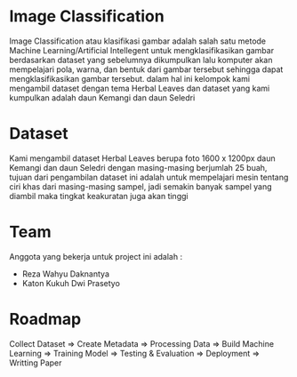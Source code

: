 # Image Classification

Image Classification atau klasifikasi gambar adalah salah satu metode Machine Learning/Artificial Intellegent untuk mengklasifikasikan gambar berdasarkan dataset yang sebelumnya dikumpulkan lalu komputer akan mempelajari pola, warna, dan bentuk dari gambar tersebut sehingga dapat mengklasifikasikan gambar tersebut. dalam hal ini kelompok kami mengambil dataset dengan tema Herbal Leaves dan dataset yang kami kumpulkan adalah daun Kemangi dan daun Seledri

# Dataset

Kami mengambil dataset Herbal Leaves berupa foto 1600 x 1200px daun Kemangi dan daun Seledri dengan masing-masing berjumlah 25 buah, tujuan dari pengambilan dataset ini adalah untuk mempelajari mesin tentang ciri khas dari masing-masing sampel, jadi semakin banyak sampel yang diambil maka tingkat keakuratan juga akan tinggi

# Team
Anggota yang bekerja untuk project ini adalah : 
- Reza Wahyu Daknantya
- Katon Kukuh Dwi Prasetyo

# Roadmap

Collect Dataset => Create Metadata => Processing Data => Build Machine Learning => Training Model => Testing & Evaluation => Deployment => Writting Paper
